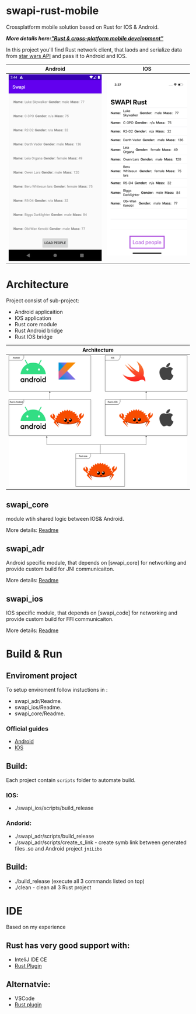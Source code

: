 # swapi-rust-mobile
Crossplatform mobile solution based on Rust for IOS &amp; Android.

***More details here:["Rust & cross-platform mobile development"](https://medium.com/@igor.stebliy/rust-cross-platform-mobile-development-9117a67ac9b7)***

In this project you'll find Rust network client, that laods and serialize data from 
[star wars API](https://swapi.dev/people) and pass it to Android and IOS.

Android                    |  IOS
:-------------------------:|:-------------------------:
![](/content/swapi_adr.png)  |  ![](/content/swapi_ios.png)

# Architecture

Project consist of sub-project:
* Android applicaition
* IOS application
* Rust core module
* Rust Android bridge
* Rust IOS bridge

Architecture               |
:-------------------------:|
<img src="/content/bridge_arch.png" width="500">|

## swapi_core
 module wtih shared logic between IOS& Android.
 
More details: [Readme](/swapi_core/Readme.md)

## swapi_adr
Android specific module, that depends on [swapi_core] for networking and provide custom build for JNI communicaiton.

More details: [Readme](/swapi_adr/Readme.md)

## swapi_ios
IOS specific module, that depends on [swapi_code] for networking and provide custom build for FFI communicaiton.

More details: [Readme](/swapi_ios/Readme.md)

# Build & Run

## Enviroment project
To setup enviroment follow instuctions in :
* swapi_adr/Readme.
* swapi_ios/Readme.
* swapi_core/Readme.

### Official guides

* [Android](https://mozilla.github.io/firefox-browser-architecture/experiments/2017-09-21-rust-on-android.html)
* [IOS](https://mozilla.github.io/firefox-browser-architecture/experiments/2017-09-06-rust-on-ios.html)

## Build:

Each project contain `scripts` folder to automate build.

### IOS:
* ./swapi_ios/scripts/build_release

### Andorid:
* ./swapi_adr/scripts/build_release
* ./swapi_adr/scripts/create_s_link - create symb link between generated files .so and Android project `jniLibs`

## Build:
* ./build_release (execute all 3 commands listed on top)
* ./clean - clean all 3 Rust project

# IDE

Based on my experience

## Rust has very good support with:
* InteliJ IDE CE 
* [Rust Plugin](https://intellij-rust.github.io/)

## Alternatvie:
* VSCode 
* [Rust plugin](https://marketplace.visualstudio.com/items?itemName=rust-lang.rust)
